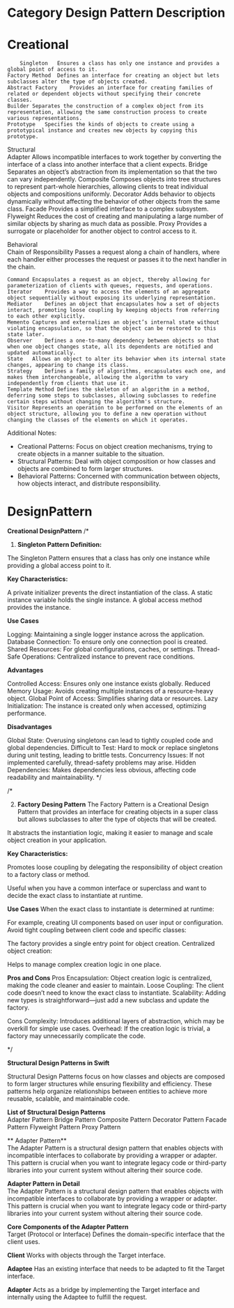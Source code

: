 Category	Design Pattern	Description
=============================

Creational
=============================
        Singleton	Ensures a class has only one instance and provides a global point of access to it.
	Factory Method	Defines an interface for creating an object but lets subclasses alter the type of objects created.
	Abstract Factory	Provides an interface for creating families of related or dependent objects without specifying their concrete classes.
	Builder	Separates the construction of a complex object from its representation, allowing the same construction process to create various representations.
	Prototype	Specifies the kinds of objects to create using a prototypical instance and creates new objects by copying this prototype.
Structural	
        Adapter	Allows incompatible interfaces to work together by converting the interface of a class into another interface that a client expects.
	Bridge	Separates an object’s abstraction from its implementation so that the two can vary independently.
	Composite	Composes objects into tree structures to represent part-whole hierarchies, allowing clients to treat individual objects and compositions uniformly.
	Decorator	Adds behavior to objects dynamically without affecting the behavior of other objects from the same class.
	Facade	Provides a simplified interface to a complex subsystem.
	Flyweight	Reduces the cost of creating and manipulating a large number of similar objects by sharing as much data as possible.
	Proxy	Provides a surrogate or placeholder for another object to control access to it.

Behavioral	
Chain of Responsibility	Passes a request along a chain of handlers, where each handler either processes the request or passes it to the next handler in the chain.

	Command	Encapsulates a request as an object, thereby allowing for parameterization of clients with queues, requests, and operations.
	Iterator	Provides a way to access the elements of an aggregate object sequentially without exposing its underlying representation.
	Mediator	Defines an object that encapsulates how a set of objects interact, promoting loose coupling by keeping objects from referring to each other explicitly.
	Memento	Captures and externalizes an object’s internal state without violating encapsulation, so that the object can be restored to this state later.
	Observer	Defines a one-to-many dependency between objects so that when one object changes state, all its dependents are notified and updated automatically.
	State	Allows an object to alter its behavior when its internal state changes, appearing to change its class.
	Strategy	Defines a family of algorithms, encapsulates each one, and makes them interchangeable, allowing the algorithm to vary independently from clients that use it.
	Template Method	Defines the skeleton of an algorithm in a method, deferring some steps to subclasses, allowing subclasses to redefine certain steps without changing the algorithm's structure.
	Visitor	Represents an operation to be performed on the elements of an object structure, allowing you to define a new operation without changing the classes of the elements on which it operates.

Additional Notes:
* Creational Patterns: Focus on object creation mechanisms, trying to create objects in a manner suitable to the situation.
* Structural Patterns: Deal with object composition or how classes and objects are combined to form larger structures.
* Behavioral Patterns: Concerned with communication between objects, how objects interact, and distribute responsibility.


# DesignPattern
**Creational DesignPattern**
/*
 1)  **Singleton Pattern Definition:**

The Singleton Pattern ensures that a class has only one instance while providing a global access point to it.

**Key Characteristics:**

A private initializer prevents the direct instantiation of the class. A static instance variable holds the single instance. A global access method provides the instance.

**Use Cases**

Logging: Maintaining a single logger instance across the application. Database Connection: To ensure only one connection pool is created. Shared Resources: For global configurations, caches, or settings. Thread-Safe Operations: Centralized instance to prevent race conditions.

**Advantages**

Controlled Access: Ensures only one instance exists globally. Reduced Memory Usage: Avoids creating multiple instances of a resource-heavy object. Global Point of Access: Simplifies sharing data or resources. Lazy Initialization: The instance is created only when accessed, optimizing performance.

**Disadvantages**

Global State: Overusing singletons can lead to tightly coupled code and global dependencies.
            Difficult to Test: Hard to mock or replace singletons during unit testing, leading to brittle tests. Concurrency Issues: If not implemented carefully, thread-safety problems may arise. Hidden Dependencies: Makes dependencies less obvious, affecting code readability and maintainability.
*/

/*

2) **Factory Desing Pattern**
The Factory Pattern is a Creational Design Pattern that provides an interface for creating objects in a super class but allows subclasses to alter the type of objects that will be created.

It abstracts the instantiation logic, making it easier to manage and scale object creation in your application.

**Key Characteristics:**

Promotes loose coupling by delegating the responsibility of object creation to a factory class or method.

Useful when you have a common interface or superclass and want to decide the exact class to instantiate at runtime.

**Use Cases**
When the exact class to instantiate is determined at runtime:

For example, creating UI components based on user input or configuration.
Avoid tight coupling between client code and specific classes:

The factory provides a single entry point for object creation.
Centralized object creation:

Helps to manage complex creation logic in one place.

**Pros and Cons**
Pros
Encapsulation: Object creation logic is centralized, making the code cleaner and easier to maintain.
Loose Coupling: The client code doesn’t need to know the exact class to instantiate.
Scalability: Adding new types is straightforward—just add a new subclass and update the factory.

Cons
Complexity: Introduces additional layers of abstraction, which may be overkill for simple use cases.
Overhead: If the creation logic is trivial, a factory may unnecessarily complicate the code.

 */

**Structural Design Patterns in Swift**

Structural Design Patterns focus on how classes and objects are composed to form larger structures while ensuring flexibility and efficiency. These patterns help organize relationships between entities to achieve more reusable, scalable, and maintainable code.

**List of Structural Design Patterns**<br>
Adapter Pattern
Bridge Pattern
Composite Pattern
Decorator Pattern
Facade Pattern
Flyweight Pattern
Proxy Pattern

 ** Adapter Pattern**<br>
The Adapter Pattern is a structural design pattern that enables objects with incompatible interfaces to collaborate by providing a wrapper or adapter. This pattern is crucial when you want to integrate legacy code or third-party libraries into your current system without altering their source code.

**Adapter Pattern in Detail**<br>
The Adapter Pattern is a structural design pattern that enables objects with incompatible interfaces to collaborate by providing a wrapper or adapter. This pattern is crucial when you want to integrate legacy code or third-party libraries into your current system without altering their source code.

**Core Components of the Adapter Pattern**<br>
Target (Protocol or Interface)
Defines the domain-specific interface that the client uses.

**Client**
Works with objects through the Target interface.

**Adaptee**
Has an existing interface that needs to be adapted to fit the Target interface.

**Adapter**
Acts as a bridge by implementing the Target interface and internally using the Adaptee to fulfill the request.
